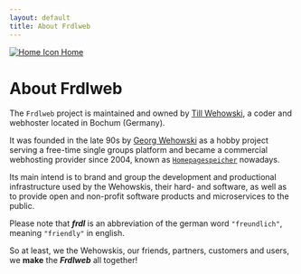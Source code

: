 ```yaml
---
layout: default
title: About Frdlweb
---
```


[![Home Icon](/favicon.ico) Home](/)

# About Frdlweb
The `Frdlweb` project is maintained and owned by [Till Wehowski](https://domainundhomepagespeicher.webfan.de/portifolio--welche-produkte-und-techniken-bietet-domainundhomepagespeicher,de-im-detail.248.html), a coder and webhoster located in Bochum (Germany).

It was founded in the late 90s by [Georg Wehowski](https://wehowski.de) as a hobby project serving a free-time single groups platform and became a commercial webhosting provider since 2004, known as [`Homepagespeicher`](https://homepagespeicher.de/ueber-uns.html) nowadays.

Its main intend is to brand and group the development and productional infrastructure used by the Wehowskis, their hard- and software, as well as to provide open and non-profit software products and microservices to the public.

Please note that ***frdl*** is an abbreviation of the german word `"freundlich"`, meaning `"friendly"` in english. 

So at least, we the Wehowskis, our friends, partners, customers and users, we **make** the ***Frdlweb*** all together!
